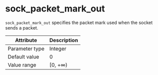 # sock_packet_mark_out

`sock_packet_mark_out` specifies the packet mark used when the socket sends a packet.

| Attribute | Description |
|----------|---------|
| Parameter type | Integer |
| Default value | 0 |
| Value range | [0, +∞) |
